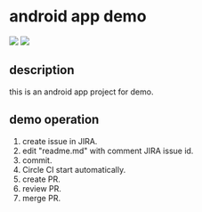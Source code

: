 # android app demo
<!--edit here!!!-->
<img src="http://www.hitachi-solutions.co.jp/jp1/sp/common/img/sn_btn_trial.gif" /> <img src="http://www.hitachi-solutions.co.jp/jp1/sp/common/img/sn_btn_faq.gif" />


## description
this is an android app project for demo.

## demo operation
1. create issue in JIRA.
2. edit "readme.md" with comment JIRA issue id.
3. commit.
4. Circle CI start automatically.
5. create PR.
6. review PR.
7. merge PR.
